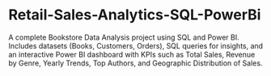 # Retail-Sales-Analytics-SQL-PowerBi
A complete Bookstore Data Analysis project using SQL and Power BI.  Includes datasets (Books, Customers, Orders), SQL queries for insights,  and an interactive Power BI dashboard with KPIs such as Total Sales,  Revenue by Genre, Yearly Trends, Top Authors, and Geographic Distribution of Sales.
